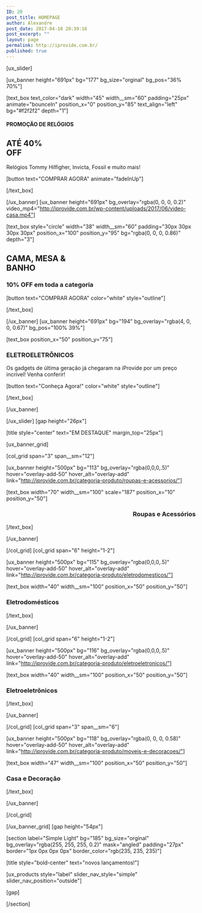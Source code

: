 ```yaml
---
ID: 20
post_title: HOMEPAGE
author: Alexandre
post_date: 2017-04-10 20:39:16
post_excerpt: ""
layout: page
permalink: http://iprovide.com.br/
published: true
---
```

[ux_slider]

[ux_banner height="691px" bg="177" bg_size="orginal" bg_pos="36% 70%"]

[text_box text_color="dark" width="45" width__sm="60" padding="25px" animate="bounceIn" position_x="0" position_y="85" text_align="left" bg="#f2f2f2" depth="1"]

<h4>PROMOÇÃO DE RELÓGIOS</h4>
<h2><strong>ATÉ 40%<br />OFF</strong></h2>
<p>Relógios Tommy Hilfigher, Invicta, Fossil e muito mais!</p>
<p>
[button text="COMPRAR AGORA" animate="fadeInUp"]


[/text_box]

[/ux_banner]
[ux_banner height="691px" bg_overlay="rgba(0, 0, 0, 0.2)" video_mp4="http://iprovide.com.br/wp-content/uploads/2017/06/video-casa.mp4"]

[text_box style="circle" width="38" width__sm="60" padding="30px 30px 30px 30px" position_x="100" position_y="95" bg="rgba(0, 0, 0, 0.86)" depth="3"]

<h2 class="uppercase"><strong>CAMA, MESA &<br />BANHO</strong></h2>
<h3>10% OFF em toda a categoria</h3>
[button text="COMPRAR AGORA" color="white" style="outline"]


[/text_box]

[/ux_banner]
[ux_banner height="691px" bg="194" bg_overlay="rgba(4, 0, 0, 0.67)" bg_pos="100% 39%"]

[text_box position_x="50" position_y="75"]

<h3 class="uppercase">ELETROELETRÔNICOS</h3>
<p>Os gadgets de última geração já chegaram na iProvide por um preço incrível! Venha conferir!</p>
[button text="Conheça Agora!" color="white" style="outline"]


[/text_box]

[/ux_banner]

[/ux_slider]
[gap height="26px"]

[title style="center" text="EM DESTAQUE" margin_top="25px"]

[ux_banner_grid]

[col_grid span="3" span__sm="12"]

[ux_banner height="500px" bg="113" bg_overlay="rgba(0,0,0,.5)" hover="overlay-add-50" hover_alt="overlay-add" link="http://iprovide.com.br/categoria-produto/roupas-e-acessorios/"]

[text_box width="70" width__sm="100" scale="187" position_x="10" position_y="50"]

<h3 class="uppercase" style="text-align: right;"><strong>Roupas e Acessórios</strong></h3>

[/text_box]

[/ux_banner]

[/col_grid]
[col_grid span="6" height="1-2"]

[ux_banner height="500px" bg="115" bg_overlay="rgba(0,0,0,.5)" hover="overlay-add-50" hover_alt="overlay-add" link="http://iprovide.com.br/categoria-produto/eletrodomesticos/"]

[text_box width="40" width__sm="100" position_x="50" position_y="50"]

<h3 class="uppercase"><strong>Eletrodomésticos</strong></h3>

[/text_box]

[/ux_banner]

[/col_grid]
[col_grid span="6" height="1-2"]

[ux_banner height="500px" bg="116" bg_overlay="rgba(0,0,0,.5)" hover="overlay-add-50" hover_alt="overlay-add" link="http://iprovide.com.br/categoria-produto/eletroeletronicos/"]

[text_box width="40" width__sm="100" position_x="50" position_y="50"]

<h3 class="uppercase"><strong>Eletroeletrônicos</strong></h3>

[/text_box]

[/ux_banner]

[/col_grid]
[col_grid span="3" span__sm="6"]

[ux_banner height="500px" bg="118" bg_overlay="rgba(0, 0, 0, 0.58)" hover="overlay-add-50" hover_alt="overlay-add" link="http://iprovide.com.br/categoria-produto/moveis-e-decoracoes/"]

[text_box width="47" width__sm="100" position_x="50" position_y="50"]

<h3 class="uppercase"><strong>Casa e Decoração</strong></h3>

[/text_box]

[/ux_banner]

[/col_grid]

[/ux_banner_grid]
[gap height="54px"]

[section label="Simple Light" bg="185" bg_size="orginal" bg_overlay="rgba(255, 255, 255, 0.2)" mask="angled" padding="27px" border="1px 0px 0px 0px" border_color="rgb(235, 235, 235)"]

[title style="bold-center" text="novos lançamentos!"]

[ux_products style="label" slider_nav_style="simple" slider_nav_position="outside"]

[gap]


[/section]